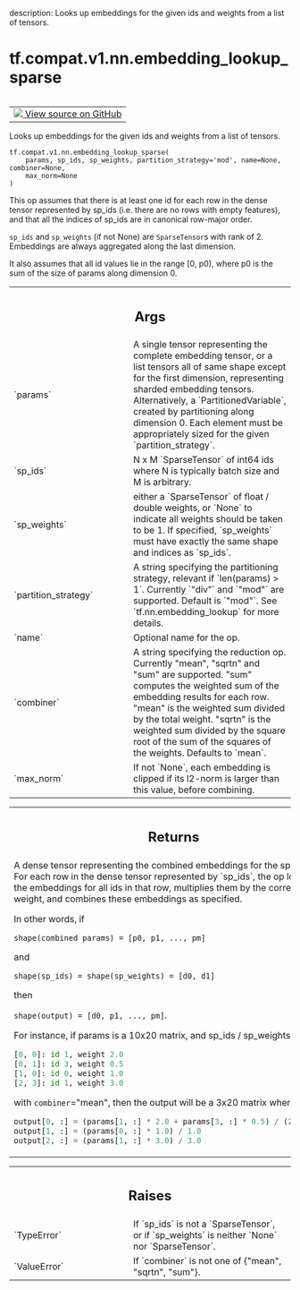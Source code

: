 description: Looks up embeddings for the given ids and weights from a list of tensors.

<div itemscope itemtype="http://developers.google.com/ReferenceObject">
<meta itemprop="name" content="tf.compat.v1.nn.embedding_lookup_sparse" />
<meta itemprop="path" content="Stable" />
</div>

# tf.compat.v1.nn.embedding_lookup_sparse

<!-- Insert buttons and diff -->

<table class="tfo-notebook-buttons tfo-api nocontent" align="left">
<td>
  <a target="_blank" href="https://github.com/tensorflow/tensorflow/blob/r2.4/tensorflow/python/ops/embedding_ops.py#L397-L577">
    <img src="https://www.tensorflow.org/images/GitHub-Mark-32px.png" />
    View source on GitHub
  </a>
</td>
</table>



Looks up embeddings for the given ids and weights from a list of tensors.

<pre class="devsite-click-to-copy prettyprint lang-py tfo-signature-link">
<code>tf.compat.v1.nn.embedding_lookup_sparse(
    params, sp_ids, sp_weights, partition_strategy='mod', name=None, combiner=None,
    max_norm=None
)
</code></pre>



<!-- Placeholder for "Used in" -->

This op assumes that there is at least one id for each row in the dense tensor
represented by sp_ids (i.e. there are no rows with empty features), and that
all the indices of sp_ids are in canonical row-major order.

`sp_ids` and `sp_weights` (if not None) are `SparseTensor`s with rank of 2.
Embeddings are always aggregated along the last dimension.

It also assumes that all id values lie in the range [0, p0), where p0
is the sum of the size of params along dimension 0.

<!-- Tabular view -->
 <table class="responsive fixed orange">
<colgroup><col width="214px"><col></colgroup>
<tr><th colspan="2"><h2 class="add-link">Args</h2></th></tr>

<tr>
<td>
`params`
</td>
<td>
A single tensor representing the complete embedding tensor, or a
list tensors all of same shape except for the first dimension,
representing sharded embedding tensors. Alternatively, a
`PartitionedVariable`, created by partitioning along dimension 0. Each
element must be appropriately sized for the given `partition_strategy`.
</td>
</tr><tr>
<td>
`sp_ids`
</td>
<td>
N x M `SparseTensor` of int64 ids where N is typically batch size
and M is arbitrary.
</td>
</tr><tr>
<td>
`sp_weights`
</td>
<td>
either a `SparseTensor` of float / double weights, or `None` to
indicate all weights should be taken to be 1. If specified, `sp_weights`
must have exactly the same shape and indices as `sp_ids`.
</td>
</tr><tr>
<td>
`partition_strategy`
</td>
<td>
A string specifying the partitioning strategy, relevant
if `len(params) > 1`. Currently `"div"` and `"mod"` are supported. Default
is `"mod"`. See `tf.nn.embedding_lookup` for more details.
</td>
</tr><tr>
<td>
`name`
</td>
<td>
Optional name for the op.
</td>
</tr><tr>
<td>
`combiner`
</td>
<td>
A string specifying the reduction op. Currently "mean", "sqrtn"
and "sum" are supported. "sum" computes the weighted sum of the embedding
results for each row. "mean" is the weighted sum divided by the total
weight. "sqrtn" is the weighted sum divided by the square root of the sum
of the squares of the weights. Defaults to `mean`.
</td>
</tr><tr>
<td>
`max_norm`
</td>
<td>
If not `None`, each embedding is clipped if its l2-norm is larger
than this value, before combining.
</td>
</tr>
</table>



<!-- Tabular view -->
 <table class="responsive fixed orange">
<colgroup><col width="214px"><col></colgroup>
<tr><th colspan="2"><h2 class="add-link">Returns</h2></th></tr>
<tr class="alt">
<td colspan="2">
A dense tensor representing the combined embeddings for the
sparse ids. For each row in the dense tensor represented by `sp_ids`, the op
looks up the embeddings for all ids in that row, multiplies them by the
corresponding weight, and combines these embeddings as specified.

In other words, if

`shape(combined params) = [p0, p1, ..., pm]`

and

`shape(sp_ids) = shape(sp_weights) = [d0, d1]`

then

`shape(output) = [d0, p1, ..., pm]`.

For instance, if params is a 10x20 matrix, and sp_ids / sp_weights are

```python
[0, 0]: id 1, weight 2.0
[0, 1]: id 3, weight 0.5
[1, 0]: id 0, weight 1.0
[2, 3]: id 1, weight 3.0
```

with `combiner`="mean", then the output will be a 3x20 matrix where

```python
output[0, :] = (params[1, :] * 2.0 + params[3, :] * 0.5) / (2.0 + 0.5)
output[1, :] = (params[0, :] * 1.0) / 1.0
output[2, :] = (params[1, :] * 3.0) / 3.0
```
</td>
</tr>

</table>



<!-- Tabular view -->
 <table class="responsive fixed orange">
<colgroup><col width="214px"><col></colgroup>
<tr><th colspan="2"><h2 class="add-link">Raises</h2></th></tr>

<tr>
<td>
`TypeError`
</td>
<td>
If `sp_ids` is not a `SparseTensor`, or if `sp_weights` is
neither `None` nor `SparseTensor`.
</td>
</tr><tr>
<td>
`ValueError`
</td>
<td>
If `combiner` is not one of {"mean", "sqrtn", "sum"}.
</td>
</tr>
</table>

